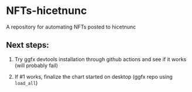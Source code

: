 # NFTs-hicetnunc
A repository for automating NFTs posted to hicetnunc



## Next steps:

1. Try ggfx devtools installation through github actions and see if it works (will probably fail)

2. If #1 works, finalize the chart started on desktop (ggfx repo using `load_all`)

